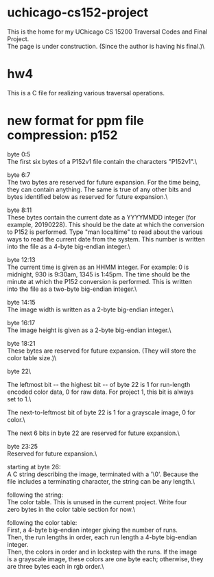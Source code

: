# uchicago-cs152-project
This is the home for my UChicago CS 15200 Traversal Codes and Final Project.\
The page is under construction. (Since the author is having his final.)\

# hw4
This is a C file for realizing various traversal operations. 

# new format for ppm file compression: p152

byte 0:5\
The first six bytes of a P152v1 file contain the characters "P152v1".\

byte 6:7\
The two bytes are reserved for future expansion. For the time being,\
they can contain anything. The same is true of any other bits and\
bytes identified below as reserved for future expansion.\

byte 8:11\
These bytes contain the current date as a YYYYMMDD integer (for\
example, 20190228). This should be the date at which the conversion\
to P152 is performed. Type "man localtime" to read about the various\
ways to read the current date from the system. This number is written\
into the file as a 4-byte big-endian integer.\

byte 12:13\
The current time is given as an HHMM integer. For example: 0 is\
midnight, 930 is 9:30am, 1345 is 1:45pm. The time should be the\
minute at which the P152 conversion is performed. This is written\
into the file as a two-byte big-endian integer.\

byte 14:15\
The image width is written as a 2-byte big-endian integer.\

byte 16:17\
The image height is given as a 2-byte big-endian integer.\

byte 18:21\
These bytes are reserved for future expansion. (They will store the\
color table size.)\

byte 22\

The leftmost bit -- the highest bit -- of byte 22 is 1 for run-length\
encoded color data, 0 for raw data. For project 1, this bit is always\
set to 1.\

The next-to-leftmost bit of byte 22 is 1 for a grayscale image, 0 for\
color.\

The next 6 bits in byte 22 are reserved for future expansion.\

byte 23:25\
Reserved for future expansion.\

starting at byte 26:\
A C string describing the image, terminated with a '\0'. Because the\
file includes a terminating character, the string can be any length.\

following the string:\
The color table. This is unused in the current project. Write four\
zero bytes in the color table section for now.\

following the color table:\
First, a 4-byte big-endian integer giving the number of runs.\
Then, the run lengths in order, each run length a 4-byte big-endian\
integer.\
Then, the colors in order and in lockstep with the runs. If the image\
is a grayscale image, these colors are one byte each; otherwise, they\
are three bytes each in rgb order.\
